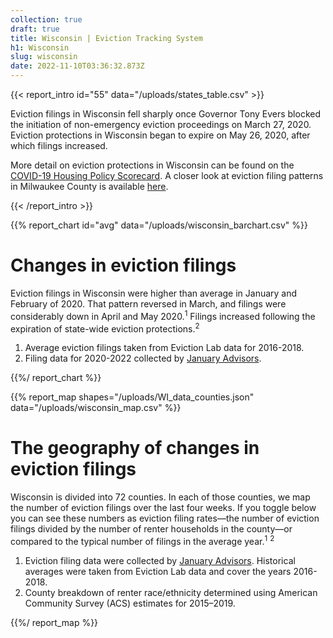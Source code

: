 ```yaml
---
collection: true
draft: true
title: Wisconsin | Eviction Tracking System
h1: Wisconsin
slug: wisconsin
date: 2022-11-10T03:36:32.873Z
---
```

{{< report_intro id="55" data="/uploads/states_table.csv" >}}

Eviction filings in Wisconsin fell sharply once Governor Tony Evers blocked the initiation of non-emergency eviction proceedings on March 27, 2020. Eviction protections in Wisconsin began to expire on May 26, 2020, after which filings increased.

More detail on eviction protections in Wisconsin can be found on the [COVID-19 Housing Policy Scorecard](https://evictionlab.org/covid-policy-scorecard/wi/). A closer look at eviction filing patterns in Milwaukee County is available [here](https://evictionlab.org/eviction-tracking/milwaukee-wi/).

{{< /report_intro >}}


{{% report_chart id="avg" data="/uploads/wisconsin_barchart.csv" %}}

# Changes in eviction filings

Eviction filings in Wisconsin were higher than average in January and February of 2020. That pattern reversed in March, and filings were considerably down in April and May 2020.<sup>1</sup> Filings increased following the expiration of state-wide eviction protections.<sup>2</sup>

1. Average eviction filings taken from Eviction Lab data for 2016-2018. 
2. Filing data for 2020-2022 collected by [January Advisors](https://www.januaryadvisors.com/).

{{%/ report_chart %}}



{{% report_map shapes="/uploads/WI_data_counties.json" data="/uploads/wisconsin_map.csv" %}}





# The geography of changes in eviction filings

Wisconsin is divided into 72 counties. In each of those counties, we map the number of eviction filings over the last four weeks. If you toggle below you can see these numbers as eviction filing rates—the number of eviction filings divided by the number of renter households in the county—or compared to the typical number of filings in the average year.<sup>1</sup> <sup>2</sup>

1. Eviction filing data were collected by [January Advisors](https://www.januaryadvisors.com/). Historical averages were taken from Eviction Lab data and cover the years 2016-2018.
2. County breakdown of renter race/ethnicity determined using American Community Survey (ACS) estimates for 2015–2019.





{{%/ report_map %}}